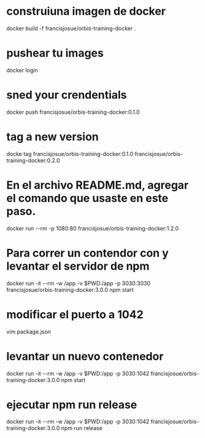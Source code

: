# construiuna imagen de docker

docker build -f francisjosue/orbis-training-docker .
# pushear tu images
docker login
# sned your crendentials
docker push francisjosue/orbis-training-docker:0.1.0
# tag a new version 
docke tag francisjosue/orbis-training-docker:0.1.0 francisjosue/orbis-training-docker:0.2.0
# En el archivo README.md, agregar el comando que usaste en este paso.
docker run --rm -p 1080:80 francisjosue/orbis-training-docker:1.2.0
# Para correr un contendor con y levantar el servidor de npm
docker run -it --rm -w /app -v $PWD:/app -p 3030:3030 francisjosue/orbis-training-docker:3.0.0 npm start

# modificar el puerto a 1042
vim package.json 
# levantar un nuevo contenedor
docker run -it --rm -w /app -v $PWD:/app -p 3030:1042 francisjosue/orbis-training-docker:3.0.0 npm start
# ejecutar npm run release 
 docker run -it --rm -w /app -v $PWD:/app -p 3030:1042 francisjosue/orbis-training-docker:3.0.0 npm run release

